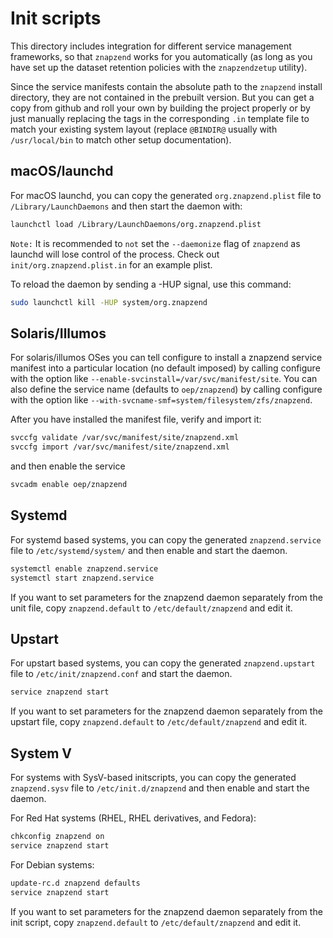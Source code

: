 # Init scripts

This directory includes integration for different service management
frameworks, so that ```znapzend``` works for you automatically (as
long as you have set up the dataset retention policies with the
```znapzendzetup``` utility).

Since the service manifests contain the absolute path to the
```znapzend``` install directory, they are not contained in the
prebuilt version.  But you can get a copy from github and roll
your own by building the project properly or by just manually
replacing the tags in the corresponding ```.in``` template file
to match your existing system layout (replace ```@BINDIR@``` usually
with ```/usr/local/bin``` to match other setup documentation).

## macOS/launchd

For macOS launchd, you can copy the generated ```org.znapzend.plist```
file to ```/Library/LaunchDaemons``` and then start the daemon with:

```sh
launchctl load /Library/LaunchDaemons/org.znapzend.plist
```

```Note:``` It is recommended to ```not``` set the ```--daemonize``` flag of ```znapzend```
as launchd will lose control of the process. Check out ```init/org.znapzend.plist.in```
for an example plist.

To reload the daemon by sending a -HUP signal, use this command:

```sh
sudo launchctl kill -HUP system/org.znapzend
```

## Solaris/Illumos

For solaris/illumos OSes you can tell configure to install a znapzend
service manifest into a particular location (no default imposed) by
calling configure with the option like
```--enable-svcinstall=/var/svc/manifest/site```.
You can also define the service name (defaults to ```oep/znapzend```)
by calling configure with the option like
```--with-svcname-smf=system/filesystem/zfs/znapzend```.

After you have installed the manifest file, verify and import it:

```sh
svccfg validate /var/svc/manifest/site/znapzend.xml
svccfg import /var/svc/manifest/site/znapzend.xml
```

and then enable the service

```sh
svcadm enable oep/znapzend
```

## Systemd

For systemd based systems, you can copy the generated ```znapzend.service```
file to ```/etc/systemd/system/``` and then enable and start the daemon.

```sh
systemctl enable znapzend.service
systemctl start znapzend.service
```

If you want to set parameters for the znapzend daemon separately from the
unit file, copy ```znapzend.default``` to ```/etc/default/znapzend``` and
edit it.

## Upstart

For upstart based systems, you can copy the generated ```znapzend.upstart```
file to ```/etc/init/znapzend.conf``` and start the daemon.

```sh
service znapzend start
```

If you want to set parameters for the znapzend daemon separately from the
upstart file, copy ```znapzend.default``` to ```/etc/default/znapzend```
and edit it.

## System V

For systems with SysV-based initscripts, you can copy the generated
```znapzend.sysv``` file to ```/etc/init.d/znapzend``` and then enable and
start the daemon.

For Red Hat systems (RHEL, RHEL derivatives, and Fedora):

```sh
chkconfig znapzend on
service znapzend start
```

For Debian systems:

```sh
update-rc.d znapzend defaults
service znapzend start
```

If you want to set parameters for the znapzend daemon separately from the
init script, copy ```znapzend.default``` to ```/etc/default/znapzend```
and edit it.
